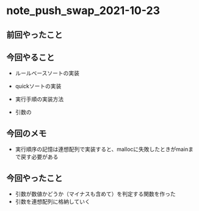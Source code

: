 # note_push_swap_2021-10-23

## 前回やったこと

## 今回やること  

- ルールベースソートの実装  
- quickソートの実装  

- 実行手順の実装方法 

- 引数の

## 今回のメモ

- 実行順序の記憶は連想配列で実装すると、mallocに失敗したときがmainまで戻す必要がある  

## 今回やったこと

- 引数が数値かどうか（マイナスも含めて）を判定する関数を作った  
- 引数を連想配列に格納していく